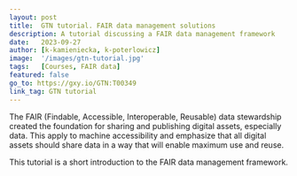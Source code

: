 ```yaml
---
layout: post
title:  GTN tutorial. FAIR data management solutions
description: A tutorial discussing a FAIR data management framework
date:   2023-09-27
author: [k-kamieniecka, k-poterlowicz]
image:  '/images/gtn-tutorial.jpg'
tags:   [Courses, FAIR data]
featured: false
go_to: https://gxy.io/GTN:T00349
link_tag: GTN tutorial
---
```


The FAIR (Findable, Accessible, Interoperable, Reusable) data stewardship created the foundation for sharing and publishing digital assets, especially data. This apply to machine accessibility and emphasize that all digital assets should share data in a way that will enable maximum use and reuse.

This tutorial is a short introduction to the FAIR data management framework. 
